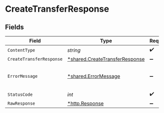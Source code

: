 # CreateTransferResponse


## Fields

| Field                                                                           | Type                                                                            | Required                                                                        | Description                                                                     |
| ------------------------------------------------------------------------------- | ------------------------------------------------------------------------------- | ------------------------------------------------------------------------------- | ------------------------------------------------------------------------------- |
| `ContentType`                                                                   | *string*                                                                        | :heavy_check_mark:                                                              | N/A                                                                             |
| `CreateTransferResponse`                                                        | [*shared.CreateTransferResponse](../../models/shared/createtransferresponse.md) | :heavy_minus_sign:                                                              | Success                                                                         |
| `ErrorMessage`                                                                  | [*shared.ErrorMessage](../../models/shared/errormessage.md)                     | :heavy_minus_sign:                                                              | The request made is not valid.                                                  |
| `StatusCode`                                                                    | *int*                                                                           | :heavy_check_mark:                                                              | N/A                                                                             |
| `RawResponse`                                                                   | [*http.Response](https://pkg.go.dev/net/http#Response)                          | :heavy_minus_sign:                                                              | N/A                                                                             |